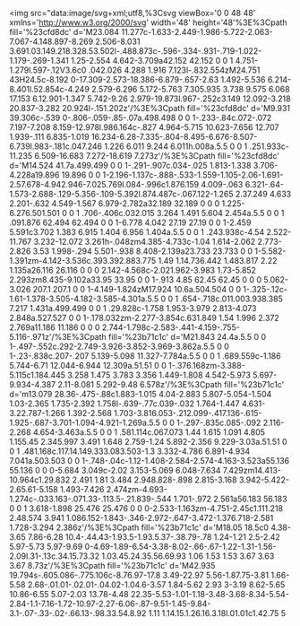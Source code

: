 <img src="data:image/svg+xml;utf8,%3Csvg viewBox='0 0 48 48' xmlns='http://www.w3.org/2000/svg' width='48' height='48'%3E%3Cpath fill='%23cfd8dc' d='M23.084 11.277c-1.633-2.449-1.986-5.722-2.063-7.067-4.148.897-8.269 2.506-8.031 3.691.03.149.218.328.53.502l-.488.873c-.596-.334-.931-.719-1.022-1.179-.269-1.341 1.25-2.554 4.642-3.709a42.152 42.152 0 0 1 4.751-1.279l.597-.12V3.6c0 .042.026 4.288 1.916 7.123l-.832.554zM24.751 43H24.5c-8.192 0-17.309-2.573-18.386-6.879-.657-2.63 1.492-5.536 6.214-8.401l.52.854c-4.249 2.579-6.296 5.172-5.763 7.305.935 3.738 9.575 6.068 17.153 6.12.901-1.347 5.742-9.26 2.979-19.873l.967-.252c3.149 12.092-3.218 20.837-3.282 20.924l-.151.202z'/%3E%3Cpath fill='%23cfd8dc' d='M9.931 39.306c-.539 0-.806-.059-.85-.07a.498.498 0 0 1-.233-.84c.072-.072 7.197-7.208 8.159-12.978l.986.164c-.827 4.964-5.715 10.623-7.656 12.707 1.939-.111 6.835-1.019 16.234-6.28-7.335-.804-8.495-6.676-8.507-6.739l.983-.181c.047.246 1.226 6.011 9.244 6.011h.008a.5.5 0 0 1 .251.933c-11.235 6.509-16.683 7.272-18.619 7.273z'/%3E%3Cpath fill='%23cfd8dc' d='M14.524 41.7a.499.499 0 0 1-.291-.907c.034-.025 1.813-1.338 3.706-4.228a19.896 19.896 0 0 1-2.196-1.137c-.888-.533-1.559-1.105-2.06-1.691-2.57.678-4.942.946-7.025.769l.084-.996c1.876.159 4.009-.063 6.321-.64-1.573-2.688-.129-5.356-.109-5.392l.874.487c-.067.122-1.265 2.37.249 4.633 2.201-.632 4.549-1.567 6.979-2.782a32.189 32.189 0 0 0 1.225-6.276.501.501 0 0 1 .706-.406c.032.015 3.264 1.491 5.604 2.454a.5.5 0 0 1 .091.876 62.494 62.494 0 0 1-6.778 4.042 27.19 27.19 0 0 1-2.459 5.591c3.702 1.383 6.915 1.404 6.956 1.404a.5.5 0 0 1 .243.938c-4.54 2.522-11.767 3.232-12.072 3.261h-.048zm4.385-4.733c-1.04 1.614-2.062 2.773-2.826 3.53 1.998-.294 5.501-.938 8.408-2.139a23.733 23.733 0 0 1-5.582-1.391zm-4.142-3.536c.393.392.883.775 1.49 1.14.736.442 1.483.817 2.22 1.135a26.116 26.116 0 0 0 2.142-4.568c-2.021.962-3.983 1.73-5.852 2.293zm8.435-9.102a33.95 33.95 0 0 1-.913 4.85 62.45 62.45 0 0 0 5.062-3.026 207.1 207.1 0 0 1-4.149-1.824zM17.924 10.6a.504.504 0 0 1-.325-.12c-1.61-1.378-3.505-4.182-3.585-4.301a.5.5 0 0 1 .654-.718c.011.003.938.385 7.217 1.431a.499.499 0 0 1 .29.828c-1.758 1.953-3.979 2.813-4.073 2.848a.527.527 0 0 1-.178.032zm-2.277-3.854c.631.849 1.54 1.996 2.372 2.769a11.186 11.186 0 0 0 2.744-1.798c-2.583-.441-4.159-.755-5.116-.971z'/%3E%3Cpath fill='%23b71c1c' d='M21.843 24.4a.5.5 0 0 1-.497-.552c.292-2.749-3.926-3.852-3.969-3.862a.5.5 0 0 1-.23-.838c.207-.207 5.139-5.098 11.327-7.784a.5.5 0 0 1 .689.559c-1.186 5.744-6.71 12.044-6.944 12.309a.51.51 0 0 1-.376.168zm-3.388-5.115c1.184.445 3.258 1.475 3.783 3.356 1.449-1.808 4.542-5.973 5.697-9.934-4.387 2.11-8.081 5.292-9.48 6.578z'/%3E%3Cpath fill='%23b71c1c' d='m13.079 28.36-.475-.88c1.883-1.015 4.04-2.883 5.807-5.054-1.504 1.03-2.365 1.735-2.392 1.758l-.639-.77c.039-.032 1.764-1.447 4.631-3.22.787-1.266 1.392-2.568 1.703-3.816.053-.212.099-.417.136-.615-1.925-.687-3.701-1.094-4.921-1.269a.5.5 0 0 1-.297-.835c.085-.092 2.116-2.268 4.654-3.463a.5.5 0 0 1 .581.114c.067.073 1.44 1.615 1.091 4.805 1.155.45 2.345.997 3.491 1.648 2.759-1.24 5.892-2.356 9.229-3.03a.51.51 0 0 1 .481.168c.117.14.149.333.083.503-1.3 3.332-4.786 6.891-4.934 7.041a.503.503 0 0 1-.748-.04c-1.12-1.408-2.584-2.574-4.163-3.523a55.136 55.136 0 0 0-5.684 3.049c-2.02 3.153-5.069 6.048-7.634 7.429zm14.413-10.964c1.29.832 2.491 1.81 3.484 2.948.828-.898 2.815-3.168 3.942-5.422-2.65.61-5.158 1.493-7.426 2.474zm-4.693-1.274c-.033.163-.071.33-.113.5-.21.839-.544 1.701-.972 2.561a56.183 56.183 0 0 1 3.618-1.898 25.476 25.476 0 0 0-2.533-1.163zm-4.751-2.45c1.111.218 2.48.574 3.941 1.086.152-1.843-.346-2.972-.647-3.472-1.376.718-2.581 1.728-3.294 2.386z'/%3E%3Cpath fill='%23b71c1c' d='M18.05 18.5c0 4.38-3.65 7.86-6.28 10.4-.44.43-1.93.5-1.93.5.37-.38.79-.78 1.24-1.21 2.5-2.42 5.97-5.73 5.97-9.69 0-4.69-1.89-6.54-3.38-8.02-.66-.67-1.22-1.31-1.56-2.09l.31-.13c.34.15.73.32 1.03.45.24.35.56.69.93 1.06 1.53 1.53 3.67 3.63 3.67 8.73z'/%3E%3Cpath fill='%23b71c1c' d='M42.935 19.794s-.605.086-.775.106c-8.76.97-17.8 3.49-22.97 5.56-1.87.75-3.81 1.66-5.58 2.68-.01.01-.02.01-.04.02-1.04.6-3.57 1.84-5.62 2.93 3-3.19 8.62-5.65 10.86-6.55 5.07-2.03 13.78-4.48 22.35-5.53-1.01-1.18-3.48-3.68-8.34-5.54-2.84-1.1-7.16-1.72-10.97-2.27-6.06-.87-9.51-1.45-9.84-3.1-.07-.33-.02-.66.13-.98.33.54.8.92 1.11 1.14.15.1.26.16.3.18l.01.01c1.42.75 5
